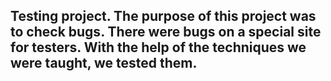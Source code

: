 <h2>Testing project.
The purpose of this project was to check bugs. 
  There were bugs on a special site for testers. 
  With the help of the techniques we were taught, we tested them.</h2>
